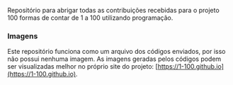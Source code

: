Repositório para abrigar todas as contribuições recebidas para o projeto 100 formas de contar de 1 a 100 utilizando programação.

### Imagens

Este repositório funciona como um arquivo dos códigos enviados, por isso não possui nenhuma imagem. As imagens geradas pelos códigos podem ser visualizadas melhor no próprio site do projeto: [https://1-100.github.io](https://1-100.github.io).